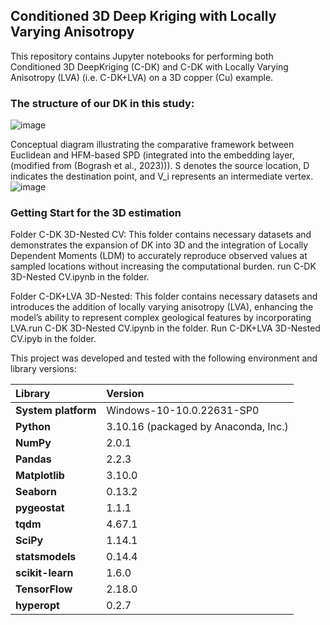 ## Conditioned 3D Deep Kriging with Locally Varying Anisotropy
This repository contains Jupyter notebooks for performing both Conditioned 3D DeepKriging (C-DK) and C-DK with Locally Varying Anisotropy (LVA) (i.e. C-DK+LVA) on a 3D copper (Cu) example.

### The structure of our DK in this study: 
![image](https://github.com/user-attachments/assets/7339979c-73cf-452c-a3f2-f20e2a78e528)


Conceptual diagram illustrating the comparative framework between Euclidean and HFM-based SPD (integrated into the embedding layer, (modified from (Bogrash et al., 2023))). S denotes the source location, D indicates the destination point, and V_i represents an intermediate vertex.
![image](https://github.com/user-attachments/assets/a2e3871d-5b92-4567-bc18-3dffb21eb626)


### Getting Start for the 3D estimation

Folder C-DK 3D-Nested CV: This folder contains necessary datasets and demonstrates the expansion of DK into 3D and the integration of Locally Dependent Moments (LDM) to accurately reproduce observed values at sampled locations without increasing the computational burden. run C-DK 3D-Nested CV.ipynb in the folder.  


Folder C-DK+LVA 3D-Nested:  This folder contains necessary datasets and introduces the addition of locally varying anisotropy (LVA), enhancing the model’s ability to represent complex geological features by incorporating LVA.run C-DK 3D-Nested CV.ipynb in the folder. Run C-DK+LVA 3D-Nested CV.ipyb in the folder.


This project was developed and tested with the following environment and library versions:

| **Library**           | **Version**                                              |
|:----------------------|:---------------------------------------------------------|
| **System platform**   | Windows-10-10.0.22631-SP0                                |
| **Python**            | 3.10.16 (packaged by Anaconda, Inc.)                     |
| **NumPy**             | 2.0.1                                                    |
| **Pandas**            | 2.2.3                                                    |
| **Matplotlib**        | 3.10.0                                                   |
| **Seaborn**           | 0.13.2                                                   |
| **pygeostat**         | 1.1.1                                                    |
| **tqdm**              | 4.67.1                                                   |
| **SciPy**             | 1.14.1                                                   |
| **statsmodels**       | 0.14.4                                                   |
| **scikit-learn**      | 1.6.0                                                    |
| **TensorFlow**        | 2.18.0                                                   |
| **hyperopt**          | 0.2.7                                                    |


